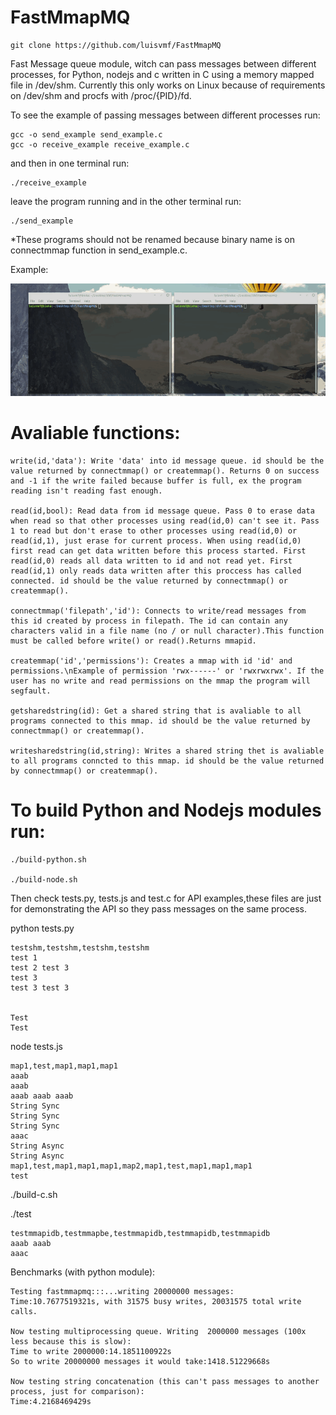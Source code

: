 # FastMmapMQ

	git clone https://github.com/luisvmf/FastMmapMQ

Fast Message queue module, witch can pass messages between different processes, for Python, nodejs and c written in C using a memory mapped file in /dev/shm.
Currently this only works on Linux because of requirements on /dev/shm and procfs with /proc/{PID}/fd.



To see the example of passing messages between different processes run:

	gcc -o send_example send_example.c
	gcc -o receive_example receive_example.c

and then in one terminal run:

	./receive_example

leave the program running and in the other terminal run:

	./send_example

*These programs should not be renamed because binary name is on connectmmap function in send_example.c.

Example:

![](demo.gif)




# Avaliable functions:

	write(id,'data'): Write 'data' into id message queue. id should be the value returned by connectmmap() or createmmap(). Returns 0 on success and -1 if the write failed because buffer is full, ex the program reading isn't reading fast enough.

	read(id,bool): Read data from id message queue. Pass 0 to erase data when read so that other processes using read(id,0) can't see it. Pass 1 to read but don't erase to other processes using read(id,0) or read(id,1), just erase for current process. When using read(id,0) first read can get data written before this process started. First read(id,0) reads all data written to id and not read yet. First read(id,1) only reads data written after this proccess has called connected. id should be the value returned by connectmmap() or createmmap().

	connectmmap('filepath','id'): Connects to write/read messages from this id created by process in filepath. The id can contain any characters valid in a file name (no / or null character).This function must be called before write() or read().Returns mmapid.

	createmmap('id','permissions'): Creates a mmap with id 'id' and permissions.\nExample of permission 'rwx------' or 'rwxrwxrwx'. If the user has no write and read permissions on the mmap the program will segfault.

	getsharedstring(id): Get a shared string that is avaliable to all programs connected to this mmap. id should be the value returned by connectmmap() or createmmap().

	writesharedstring(id,string): Writes a shared string thet is avaliable to all programs conncted to this mmap. id should be the value returned by connectmmap() or createmmap().



# To build Python and Nodejs modules run:

	./build-python.sh

	./build-node.sh

Then check tests.py, tests.js and test.c for API examples,these files are just for demonstrating the API so they pass messages on the same process.

python tests.py

	testshm,testshm,testshm,testshm
	test 1 
	test 2 test 3 
	test 3 
	test 3 test 3 


	Test
	Test



node tests.js

	map1,test,map1,map1,map1
	aaab 
	aaab 
	aaab aaab aaab 
	String Sync
	String Sync
	String Sync
	aaac 
	String Async
	String Async
	map1,test,map1,map1,map1,map2,map1,test,map1,map1,map1
	test 

./build-c.sh

./test

	testmmapidb,testmmapbe,testmmapidb,testmmapidb,testmmapidb
	aaab aaab 
	aaac 
	
	
Benchmarks (with python module):

	Testing fastmmapmq:::...writing 20000000 messages:
	Time:10.7677519321s, with 31575 busy writes, 20031575 total write calls.

	Now testing multiprocessing queue. Writing  2000000 messages (100x less because this is slow):
	Time to write 2000000:14.1851100922s
	So to write 20000000 messages it would take:1418.51229668s

	Now testing string concatenation (this can't pass messages to another process, just for comparison):
	Time:4.2168469429s

